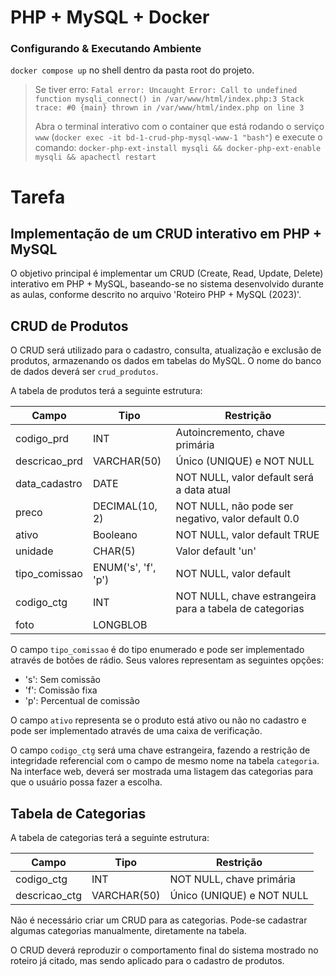 # PHP + MySQL + Docker

### Configurando & Executando Ambiente
`docker compose up` no shell dentro da pasta  root do projeto. 

> Se tiver erro: `Fatal error: Uncaught Error: Call to undefined function mysqli_connect() in /var/www/html/index.php:3 Stack trace: #0 {main} thrown in /var/www/html/index.php on line 3`
> 
> Abra o terminal interativo com o container que está rodando o serviço `www` (`docker exec -it bd-1-crud-php-mysql-www-1 "bash"`) e execute o comando: `docker-php-ext-install mysqli && docker-php-ext-enable mysqli && apachectl restart`

# Tarefa
## Implementação de um CRUD interativo em PHP + MySQL

O objetivo principal é implementar um CRUD (Create, Read, Update, Delete) interativo em PHP + MySQL, baseando-se no sistema desenvolvido durante as aulas, conforme descrito no arquivo 'Roteiro PHP + MySQL (2023)'.

## CRUD de Produtos

O CRUD será utilizado para o cadastro, consulta, atualização e exclusão de produtos, armazenando os dados em tabelas do MySQL. O nome do banco de dados deverá ser `crud_produtos`.

A tabela de produtos terá a seguinte estrutura:

| Campo          | Tipo        | Restrição                                   |
|----------------|-------------|---------------------------------------------|
| codigo_prd     | INT         | Autoincremento, chave primária               |
| descricao_prd  | VARCHAR(50) | Único (UNIQUE) e NOT NULL                    |
| data_cadastro  | DATE        | NOT NULL, valor default será a data atual    |
| preco          | DECIMAL(10, 2) | NOT NULL, não pode ser negativo, valor default 0.0 |
| ativo          | Booleano    | NOT NULL, valor default TRUE                  |
| unidade        | CHAR(5)     | Valor default 'un'                            |
| tipo_comissao  | ENUM('s', 'f', 'p') | NOT NULL, valor default                        |
| codigo_ctg     | INT         | NOT NULL, chave estrangeira para a tabela de categorias |
| foto           | LONGBLOB    |                                             |

O campo `tipo_comissao` é do tipo enumerado e pode ser implementado através de botões de rádio. Seus valores representam as seguintes opções:

- 's': Sem comissão
- 'f': Comissão fixa
- 'p': Percentual de comissão

O campo `ativo` representa se o produto está ativo ou não no cadastro e pode ser implementado através de uma caixa de verificação.

O campo `codigo_ctg` será uma chave estrangeira, fazendo a restrição de integridade referencial com o campo de mesmo nome na tabela `categoria`. Na interface web, deverá ser mostrada uma listagem das categorias para que o usuário possa fazer a escolha.

## Tabela de Categorias

A tabela de categorias terá a seguinte estrutura:

| Campo          | Tipo        | Restrição                                   |
|----------------|-------------|---------------------------------------------|
| codigo_ctg     | INT         | NOT NULL, chave primária                     |
| descricao_ctg  | VARCHAR(50) | Único (UNIQUE) e NOT NULL                    |

Não é necessário criar um CRUD para as categorias. Pode-se cadastrar algumas categorias manualmente, diretamente na tabela.

O CRUD deverá reproduzir o comportamento final do sistema mostrado no roteiro já citado, mas sendo aplicado para o cadastro de produtos.
